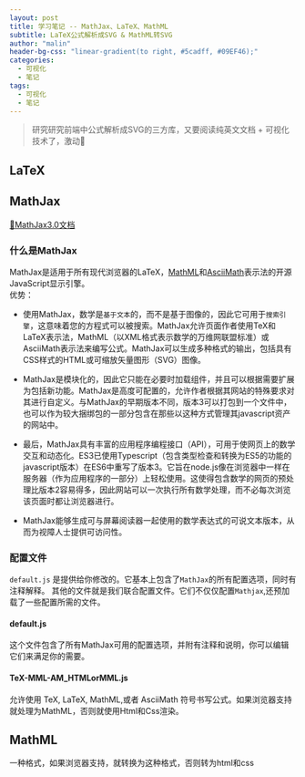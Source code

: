 ```yaml
---
layout: post
title: 学习笔记 -- MathJax、LaTeX、MathML
subtitle: LaTeX公式解析成SVG & MathML转SVG
author: "malin"
header-bg-css: "linear-gradient(to right, #5cadff, #09EF46);"
categories:
  - 可视化
  - 笔记
tags:
  - 可视化
  - 笔记
---
```


> 研究研究前端中公式解析成SVG的三方库，又要阅读纯英文文档 + 可视化技术了，激动🤪

## LaTeX

## MathJax

[📄MathJax3.0文档](http://docs.mathjax.org/en/v3.0-latest/basic/mathjax.html)

### 什么是MathJax

MathJax是适用于所有现代浏览器的LaTeX，[MathML](https://www.w3.org/TR/MathML3/)和[AsciiMath](http://asciimath.org/)表示法的开源JavaScript显示引擎。  
优势：

- 使用MathJax，数学是`基于文本`的，而不是基于图像的，因此它可用于`搜索引擎`，这意味着您的方程式可以被搜索。MathJax允许页面作者使用TeX和LaTeX表示法，MathML（以XML格式表示数学的万维网联盟标准）或 AsciiMath表示法来编写公式。MathJax可以生成多种格式的输出，包括具有CSS样式的HTML或可缩放矢量图形（SVG）图像。

- MathJax是模块化的，因此它只能在必要时加载组件，并且可以根据需要扩展为包括新功能。MathJax是高度可配置的，允许作者根据其网站的特殊要求对其进行自定义。与MathJax的早期版本不同，版本3可以打包到一个文件中，也可以作为较大捆绑包的一部分包含在那些以这种方式管理其javascript资产的网站中。

- 最后，MathJax具有丰富的应用程序编程接口（API），可用于使网页上的数学交互和动态化。ES3已使用Typescript（包含类型检查和转换为ES5的功能的javascript版本）在ES6中重写了版本3。它旨在node.js像在浏览器中一样在服务器（作为应用程序的一部分）上轻松使用。这使得包含数学的网页的预处理比版本2容易得多，因此网站可以一次执行所有数学处理，而不必每次浏览该页面时都让浏览器进行。

- MathJax能够生成可与屏幕阅读器一起使用的数学表达式的可说文本版本，从而为视障人士提供可访问性。

### 配置文件

`default.js` 是提供给你修改的。它基本上包含了`MathJax`的所有配置选项，同时有注释解释。 其他的文件就是我们联合配置文件。它们不仅仅配置`Mathjax`,还预加载了一些配置所需的文件。

#### default.js

这个文件包含了所有MathJax可用的配置选项，并附有注释和说明，你可以编辑它们来满足你的需要。

#### TeX-MML-AM_HTMLorMML.js

允许使用 TeX, LaTeX, MathML,或者 AsciiMath 符号书写公式。如果浏览器支持就处理为MathML，否则就使用Html和Css渲染。

## MathML

一种格式，如果浏览器支持，就转换为这种格式，否则转为html和css
